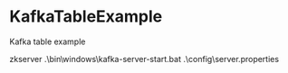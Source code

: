 # KafkaTableExample
Kafka table example

zkserver
.\bin\windows\kafka-server-start.bat .\config\server.properties

